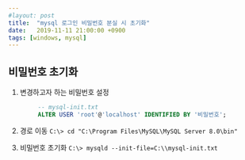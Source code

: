 ```yaml
---
#layout: post
title:  "mysql 로그인 비밀번호 분실 시 초기화"
date:   2019-11-11 21:00:00 +0900
tags: [windows, mysql]
---
```

## 비밀번호 초기화

1.  변경하고자 하는 비밀번호 설정
    
    ```sql
         -- mysql-init.txt
         ALTER USER 'root'@'localhost' IDENTIFIED BY '비밀번호';
    ```
    
2.  경로 이동 `C:\> cd "C:\Program Files\MySQL\MySQL Server 8.0\bin"`
3.  비밀번호 초기화 `C:\> mysqld --init-file=C:\\mysql-init.txt`